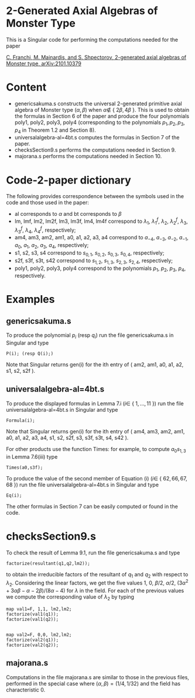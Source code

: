 # 2-Generated Axial Algebras of Monster Type

This is a Singular code for performing the computations needed for the paper 

[C. Franchi, M. Mainardis, and S. Shpectorov, 2-generated axial algebras of Monster type, arXiv:2101.10379](https://doi.org/10.48550/arXiv.2101.10379)

# Content

- genericsakuma.s constructs the universal 2-generated primitive axial algebra of Monster type $(\alpha, \beta)$ when $\alpha\not \in$ { $2\beta, 4\beta$ }. This is used to obtain the formulas in Section 6 of the paper and produce the four polynomials poly1, poly2, poly3, poly4 (corresponding to the polynomials $p_1,p_2,p_3, p_4$ in Theorem 1.2 and Section 8).
- universalalgebra-al=4bt.s computes the formulas in Section 7 of the paper.
- checksSection9.s performs the computations needed in Section 9.
- majorana.s performs the computations needed in Section 10.

# Code-2-paper dictionary

The following provides correspondence between the symbols used in the code and those used in the paper:
- al corresponds to $\alpha$ and bt corresponds to $\beta$
- lm, lmf, lm2, lm2f, lm3, lm3f, lm4, lm4f correspond to $\lambda_1$, $\lambda_1^f$, $\lambda_2$, $\lambda_2^f$, $\lambda_3$, $\lambda_3^f$, $\lambda_4$, $\lambda_4^f$,  respectively;
- am4, am3, am2, am1, a0, a1, a2, a3, a4 correspond to $a_{-4}$, $a_{-3}$, $a_{-2}$, $a_{-1}$, $a_0$, $a_1$, $a_2$, $a_3$, $a_4$, respectively;
- s1, s2, s3, s4 correspond to $s_{0,1}$, $s_{0,2}$, $s_{0,3}$, $s_{0,4}$, respectively;
- s2f, s3f, s3t, s42 correspond to $s_{1,2}$, $s_{1,3}$, $s_{2,3}$, $s_{2,4}$, respectively;
- poly1, poly2, poly3, poly4 correspond to the polynomials $p_1$, $p_2$, $p_3$, $p_4$,  respectively.
 

# Examples

## genericsakuma.s

To produce the polynomial $p_i$ (resp $q_i$)  run the file genericsakuma.s in Singular and type

    P(i); (resp Q(i);)

Note that Singular returns gen(i) for the ith entry of ( am2, am1, a0, a1, a2, s1, s2, s2f ).   

## universalalgebra-al=4bt.s

To produce the displayed formulas in Lemma 7.i ($i \in$ { $1,..., 11$ }) run the file universalalgebra-al=4bt.s in Singular  and  type

    Formula(i);    

Note that Singular returns gen(i) for the ith entry of ( am4, am3, am2, am1, a0, a1, a2, a3, a4, s1, s2, s2f, s3, s3f, s3t, s4, s42 ). 

For other products use the function Times: for example, to compute $a_0s_{1,3}$ in Lemma 7.6(iii) type

    Times(a0,s3f);

To produce the value of the second member of Equation (i) ($i \in$ { $62, 66, 67, 68$ }) run the file universalalgebra-al=4bt.s in Singular  and  type

    Eq(i);    

The other formulas in Section 7 can be easily computed or found in the code.  

# checksSection9.s

To check the result of Lemma 9.1, run the file genericsakuma.s and type
 
    factorize(resultant(q1,q2,lm2)); 
    
to obtain the irreducible factors of the resultant of $q_1$ and $q_2$ with respect to $\lambda_2$. Considering the linear factors, we get the five values $1$, $0$, $\beta/2$, $\alpha/2$, $(3\alpha^2+3\alpha\beta-\alpha-2\beta)/(8\alpha-4)$ for $\lambda$ in the field.
For each of the previous values we compute the corresponding value of $\lambda_2$ by typing

    map val1=F, 1,1, lm2,lm2;
    factorize(val1(q1)); 
    factorize(val1(q2)); 


    map val2=F, 0,0, lm2,lm2; 
    factorize(val2(q1));  
    factorize(val2(q2));  

## majorana.s

Computations in the file majorana.s are similar to those in the previous files, performed in the special case where $(\alpha, \beta)=(1/4, 1/32)$ and the field has characteristic $0$.

